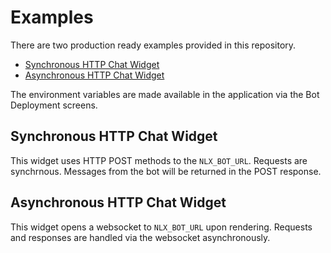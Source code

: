 # Examples

There are two production ready examples provided in this repository.

- [Synchronous HTTP Chat Widget](./index.tsx)
- [Asynchronous HTTP Chat Widget](./websocket.tsx)

The environment variables are made available in the application via the Bot Deployment screens.

## Synchronous HTTP Chat Widget

This widget uses HTTP POST methods to the `NLX_BOT_URL`. Requests are synchrnous. Messages from the bot will be returned in the POST response.

## Asynchronous HTTP Chat Widget

This widget opens a websocket to `NLX_BOT_URL` upon rendering. Requests and responses are handled via the websocket asynchronously.
